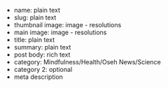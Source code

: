 - name: plain text
- slug: plain text
- thumbnail image: image - resolutions
- main image: image - resolutions
- title: plain text
- summary: plain text
- post body: rich text
- category: Mindfulness/Health/Oseh News/Science
- category 2: optional
- meta description

